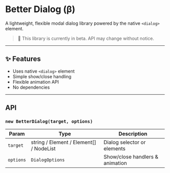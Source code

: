 # Better Dialog (β)

A lightweight, flexible modal dialog library powered by the native `<dialog>` element.

> 🚧 This library is currently in beta. API may change without notice.

---

## ✨ Features

- Uses native `<dialog>` element
- Simple show/close handling
- Flexible animation API
- No dependencies

---

<!-- ## 📦 Installation

```bash
npm install better-dialog
``` -->

<!-- ## 🚀 Usage

### HTML

```html
<button data-better-dialog-show="my-dialog">Open Dialog</button>

<dialog id="my-dialog">
  <p>Hello, World!</p>
  <button data-better-dialog-close>Close</button>
</dialog>
```

### JavaScript

```javascript
import { BetterDialog, fade } from 'better-dialog';

const dialog = new BetterDialog('#my-dialog', {
  animation: fade({ duration: 300 }),
  on: {
    show: (item) => console.log('opened', item.id),
    close: (item) => console.log('closed', item.id),
  },
});
``` -->

## API

### `new BetterDialog(target, options)`

| Param     | Type                                      | Description                     |
| --------- | ----------------------------------------- | ------------------------------- |
| `target`  | string / Element / Element\[\] / NodeList | Dialog selector or elements     |
| `options` | `DialogOptions`                           | Show/close handlers & animation |
